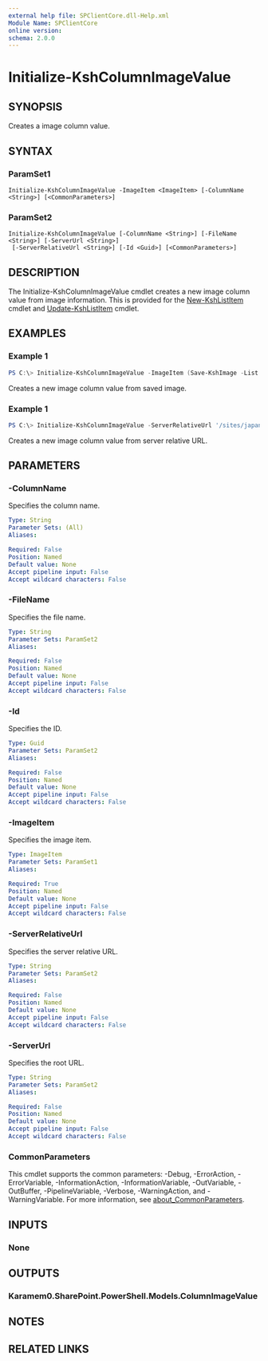 ```yaml
---
external help file: SPClientCore.dll-Help.xml
Module Name: SPClientCore
online version:
schema: 2.0.0
---
```


# Initialize-KshColumnImageValue

## SYNOPSIS
Creates a image column value.

## SYNTAX

### ParamSet1
```
Initialize-KshColumnImageValue -ImageItem <ImageItem> [-ColumnName <String>] [<CommonParameters>]
```

### ParamSet2
```
Initialize-KshColumnImageValue [-ColumnName <String>] [-FileName <String>] [-ServerUrl <String>]
 [-ServerRelativeUrl <String>] [-Id <Guid>] [<CommonParameters>]
```

## DESCRIPTION
The Initialize-KshColumnImageValue cmdlet creates a new image column value from image information.
This is provided for the [New-KshListItem](New-KshListItem.md) cmdlet and [Update-KshListItem](Update-KshListItem.md) cmdlet.

## EXAMPLES

### Example 1
```powershell
PS C:\> Initialize-KshColumnImageValue -ImageItem (Save-KshImage -List (Get-KshList -ListTitle 'Announcements') -Content ([System.IO.File]::OpenRead('C:\Profile.png')) -FileName 'Profile.png') -ColumnName 'ImageColumn'
```

Creates a new image column value from saved image.

### Example 1
```powershell
PS C:\> Initialize-KshColumnImageValue -ServerRelativeUrl '/sites/japan/hr/SiteAssets/Profile.png'
```

Creates a new image column value from server relative URL.

## PARAMETERS

### -ColumnName
Specifies the column name.

```yaml
Type: String
Parameter Sets: (All)
Aliases:

Required: False
Position: Named
Default value: None
Accept pipeline input: False
Accept wildcard characters: False
```

### -FileName
Specifies the file name.

```yaml
Type: String
Parameter Sets: ParamSet2
Aliases:

Required: False
Position: Named
Default value: None
Accept pipeline input: False
Accept wildcard characters: False
```

### -Id
Specifies the ID.

```yaml
Type: Guid
Parameter Sets: ParamSet2
Aliases:

Required: False
Position: Named
Default value: None
Accept pipeline input: False
Accept wildcard characters: False
```

### -ImageItem
Specifies the image item.

```yaml
Type: ImageItem
Parameter Sets: ParamSet1
Aliases:

Required: True
Position: Named
Default value: None
Accept pipeline input: False
Accept wildcard characters: False
```

### -ServerRelativeUrl
Specifies the server relative URL.

```yaml
Type: String
Parameter Sets: ParamSet2
Aliases:

Required: False
Position: Named
Default value: None
Accept pipeline input: False
Accept wildcard characters: False
```

### -ServerUrl
Specifies the root URL.

```yaml
Type: String
Parameter Sets: ParamSet2
Aliases:

Required: False
Position: Named
Default value: None
Accept pipeline input: False
Accept wildcard characters: False
```

### CommonParameters
This cmdlet supports the common parameters: -Debug, -ErrorAction, -ErrorVariable, -InformationAction, -InformationVariable, -OutVariable, -OutBuffer, -PipelineVariable, -Verbose, -WarningAction, and -WarningVariable. For more information, see [about_CommonParameters](http://go.microsoft.com/fwlink/?LinkID=113216).

## INPUTS

### None

## OUTPUTS

### Karamem0.SharePoint.PowerShell.Models.ColumnImageValue

## NOTES

## RELATED LINKS
